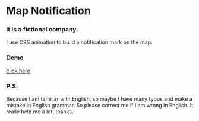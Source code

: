 # Map Notification
### it is a fictional company.
I use CSS animation to build a notification mark on the map.


### Demo
[click here](https://arcobalenoi27.github.io/css-animation-practice/map-notification/)

### P.S.

Because I am familiar with English, so maybe I have many typos and make a mistake in English grammar. So please correct me if I am wrong in English. It really help me a lot, thanks.
